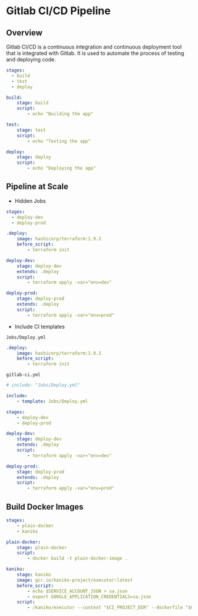 # Gitlab CI/CD Pipeline

## Overview

Gitlab CI/CD is a continuous integration and continuous deployment tool that is integrated with Gitlab. It is used to automate the process of testing and deploying code.

```yaml
stages:
  - build
  - test
  - deploy

build:
    stage: build
    script:
        - echo "Building the app"

test:
    stage: test
    script:
        - echo "Testing the app"

deploy:
    stage: deploy
    script:
        - echo "Deploying the app"
```

## Pipeline at Scale

- Hidden Jobs

```yaml
stages:
  - deploy-dev
  - deploy-prod

.deploy:
    image: hashicorp/terraform:1.9.3
    before_script:
        - terraform init

deploy-dev:
    stage: deploy-dev
    extends: .deploy
    script:
        - terraform apply -var="env=dev"

deploy-prod:
    stage: deploy-prod
    extends: .deploy
    script:
        - terraform apply -var="env=prod"
```

- Include CI templates

`Jobs/Deploy.yml`

```yaml
.deploy:
    image: hashicorp/terraform:1.9.3
    before_script:
        - terraform init
```

`gitlab-ci.yml`

```yaml
# include: "Jobs/Deploy.yml"

include:
    - template: Jobs/Deploy.yml

stages:
    - deploy-dev
    - deploy-prod

deploy-dev:
    stage: deploy-dev
    extends: .deploy
    script:
        - terraform apply -var="env=dev"

deploy-prod:
    stage: deploy-prod
    extends: .deploy
    script:
        - terraform apply -var="env=prod"
```

## Build Docker Images

```yaml
stages:
    - plain-docker
    - kaniko

plain-docker:
    stage: plain-docker
    script:
        - docker build -t plain-docker-image .

kaniko:
    stage: kaniko
    image: gcr.io/kaniko-project/executor:latest
    before_script:
        - echo $SERVICE_ACCOUNT_JSON > sa.json
        - export GOOGLE_APPLICATION_CREDENTIALS=sa.json
    script:
        - /kaniko/executor --context "$CI_PROJECT_DIR" --dockerfile "$CI_PROJECT_DIR/Dockerfile" --destination "$CI_REGISTRY_IMAGE:$CI_COMMIT_SHA"
```
